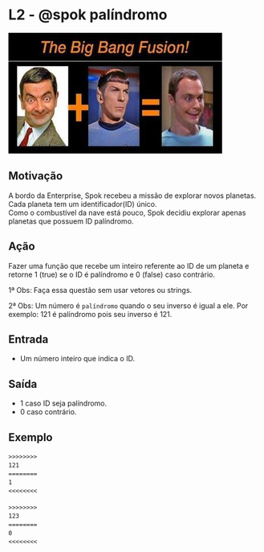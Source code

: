 # L2 - @spok palíndromo

![_](cover.jpg)

## Motivação

A bordo da Enterprise, Spok recebeu a missão de explorar novos planetas.  
Cada planeta tem um identificador(ID) único.  
Como o combustível da nave está pouco, Spok decidiu explorar apenas planetas que possuem ID palíndromo.  

## Ação

Fazer uma função que recebe um inteiro referente ao ID de um planeta e retorne 1 (true)  se o ID é palíndromo e 0 (false) caso contrário.

1ª Obs: Faça essa questão sem usar vetores ou strings.  

2ª Obs: Um número é `palíndromo` quando o seu inverso é igual a ele.
Por exemplo: 121 é palíndromo pois seu inverso é 121.

## Entrada

* Um número inteiro que indica o ID.  

## Saída

* 1 caso ID seja palíndromo.
* 0 caso contrário.  

## Exemplo

``` txt
>>>>>>>>
121
========  
1
<<<<<<<<

>>>>>>>>
123
========
0
<<<<<<<<
```
